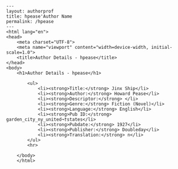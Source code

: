 
    ---
    layout: authorprof
    title: hpease'Author Name 
    permalink: /hpease
    ---
    <html lang="en">
    <head>
        <meta charset="UTF-8">
        <meta name="viewport" content="width=device-width, initial-scale=1.0">
        <title>Author Details - hpease</title>
    </head>
    <body>
        <h1>Author Details - hpease</h1>
        
            <ul>
                <li><strong>Title:</strong> Jinx Ship</li>
                <li><strong>Author:</strong> Howard Pease</li>
                <li><strong>Descriptor:</strong> </li>
                <li><strong>Genre:</strong> Fiction (Novel)</li>
                <li><strong>Language:</strong> English</li>
                <li><strong>Pub ID:</strong> garden_city_ny_united¬†states</li>
                <li><strong>Pubdate:</strong> 1927</li>
                <li><strong>Publisher:</strong> Doubleday</li>
                <li><strong>Translation:</strong> n</li>
            </ul>
            <hr>
            
        </body>
        </html>
        